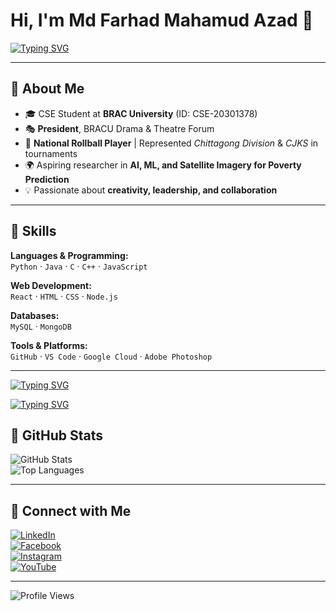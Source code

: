 # Hi, I'm Md Farhad Mahamud Azad 👋  

[![Typing SVG](https://readme-typing-svg.herokuapp.com?size=22&duration=4000&color=00F71A&lines=Code+Never+Lies%2C+Comments+Sometimes+Do)](https://git.io/typing-svg)

---

## 🔹 About Me  
- 🎓 CSE Student at **BRAC University** (ID: CSE-20301378)  
- 🎭 **President**, BRACU Drama & Theatre Forum  
- 🏑 **National Rollball Player** | Represented *Chittagong Division* & *CJKS* in tournaments  
- 🌍 Aspiring researcher in **AI, ML, and Satellite Imagery for Poverty Prediction**  
- 💡 Passionate about **creativity, leadership, and collaboration**  

---

## 🔹 Skills  

**Languages & Programming:**  
`Python` · `Java` · `C` · `C++` · `JavaScript`  

**Web Development:**  
`React` · `HTML` · `CSS` · `Node.js`  

**Databases:**  
`MySQL` · `MongoDB`  

**Tools & Platforms:**  
`GitHub` · `VS Code` · `Google Cloud` · `Adobe Photoshop`  

---

[![Typing SVG](https://readme-typing-svg.herokuapp.com?size=22&duration=4000&color=00F71A&lines=Code+Never+Lies%2C+Comments+Sometimes+Do)](https://git.io/typing-svg)

[![Typing SVG](https://readme-typing-svg.herokuapp.com?size=22&duration=4000&color=00F71A&lines=Code+Never+Lies%2C+Comments+Sometimes+Do)](https://git.io/typing-svg)


## 🔹 GitHub Stats  

![GitHub Stats](https://github-readme-stats.vercel.app/api?username=farhad-azad&show_icons=true&theme=tokyonight)  
![Top Languages](https://github-readme-stats.vercel.app/api/top-langs/?username=farhad-azad&layout=compact&theme=tokyonight)  

---

## 🔹 Connect with Me  

[![LinkedIn](https://img.shields.io/badge/LinkedIn-blue?logo=linkedin&logoColor=white)](your-linkedin-url)  
[![Facebook](https://img.shields.io/badge/Facebook-1877F2?logo=facebook&logoColor=white)](your-fb-url)  
[![Instagram](https://img.shields.io/badge/Instagram-E4405F?logo=instagram&logoColor=white)](your-insta-url)  
[![YouTube](https://img.shields.io/badge/YouTube-FF0000?logo=youtube&logoColor=white)](your-youtube-url)  

---

![Profile Views](https://komarev.com/ghpvc/?username=farhad-azad)
